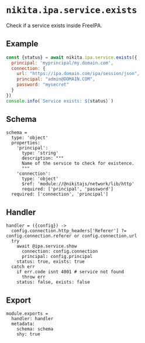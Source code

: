 
# `nikita.ipa.service.exists`

Check if a service exists inside FreeIPA.

## Example

```js
const {status} = await nikita.ipa.service.exists({
  principal: 'myprincipal/my.domain.com',
  connection: {
    url: "https://ipa.domain.com/ipa/session/json",
    principal: "admin@DOMAIN.COM",
    password: "mysecret"
  }
})
console.info(`Service exists: ${status}`)
```

## Schema

    schema =
      type: 'object'
      properties:
        'principal':
          type: 'string'
          description: """
          Name of the service to check for existence.
          """
        'connection':
          type: 'object'
          $ref: 'module://@nikitajs/network/lib/http'
          required: ['principal', 'password']
      required: ['connection', 'principal']


## Handler

    handler = ({config}) ->
      config.connection.http_headers['Referer'] ?= config.connection.referer or config.connection.url
      try
        await @ipa.service.show
          connection: config.connection
          principal: config.principal
        status: true, exists: true
      catch err
        if err.code isnt 4001 # service not found
          throw err
        status: false, exists: false
      

## Export

    module.exports =
      handler: handler
      metadata:
        schema: schema
        shy: true
